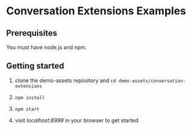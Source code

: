 # Conversation Extensions Examples

## Prerequisites

You must have node.js and npm.

## Getting started

1. clone the demo-assets repository and `cd demo-assets/conversation-extensions`

2. `npm install`

3. `npm start`

4. visit _localhost:8999_ in your browser to get started
